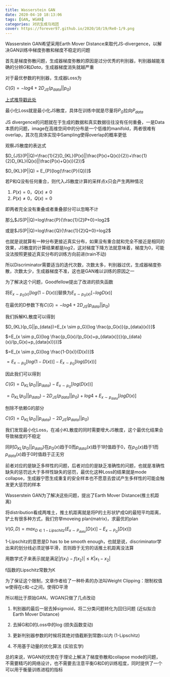 ```yaml
---
title: Wasserstein GAN
date: 2020-04-10 18:13:06
tags: [GAN, WGAN]
categories: 对抗生成马戏团
cover: https://forever97.github.io/2020/10/19/Re0-1/9.png
---
```

Wasserstein GAN希望采用Earth Mover Distance来取代JS-divergence，以解决GAN训练中梯度弥散和梯度不稳定的问题

首先是梯度弥散问题，生成器梯度弥散的原因是过分优秀的判别器，判别器越能准确的分辨$G$和$Data$，生成器梯度消失就越严重

对于最优参数的判别器，生成器Loss为

$C(G)=-log4+2D_{JS}(p_{data}||p_G)$

[上式推导戳此处](https://forever97.github.io/2020/03/13/GAN/)

最小化Loss就是最小化JS散度，具体在训练中就是尽量将$P_G$拉向$P_{data}$

JS divergence的问题就在于生成的数据和真实数据往往没有任何重叠，一是Data本质的问题，image在高维空间中的分布是一个低维的manifold，两者很难有overlap，其次在具体实现中Sampling使得overlap的概率更低

观察JS散度的表达式

$D_{JS}(P||Q)=\frac{1}{2}D_{KL}(P(x)||\frac{P(x)+Q(x)}{2})+\frac{1}{2}D_{KL}(Q(x)||\frac{P(x)+Q(x)}{2})$

$D_{KL}(P||Q) = E_{P}[log(\frac{P}{Q})]$

若P和Q没有任何重合，则代入JS散度计算的采样点x只会产生两种情况

1. $P(x)=0，Q(x) \neq 0$
2. $P(x) \neq 0，Q(x)=0$

即两者完全没有重叠或者重叠部分可以忽略不计

那么$JS(P||Q)=log\frac{P}{\frac{1}{2}P+0}=log2$

或是$JS(P||Q)=log\frac{Q}{\frac{1}{2}Q+0}=log2$

也就是说就算有一种分布更接近真实分布，如果没有重合就和完全不接近是相同的效果，JS散度的计算结果都是$log2$，这对梯度下降方法就意味着，梯度为0，可能没法按照更接近真实分布的训练方向前进(train不动)

所以Discriminator需要适当的迭代次数，次数太多，判别器过优，生成器梯度弥散，次数太少，生成器梯度不准，这也是GAN难以训练的原因之一

为了解决这个问题，Goodfellow提出了改进的损失函数

将$E_{x\sim p_{G}(x)}[log(1-D(x))]$替换为$E_{x\sim p_{G}(x)}[-logD(x)]$


在最优的D参数下有$C(G)=-log4+2D_{JS}(p_{data}||p_G)$

我们拆解KL散度可以得到

$D_{KL}(p_G||p_{data})=E_{x \sim p_G}[log \frac{p_G(x)}{p_{data}(x)}]$

$=E_{x \sim p_G}[log \frac{p_G(x)/(p_G(x)+p_{data(x)})}{p_{data}(x)/(p_G(x)+p_{data(x)})}]$

$=E_{x \sim p_G}[log \frac{1-D(x)}{D(x)}]$

$=E_{x \sim p_G}[log (1-D(x))]-E_{x \sim p_G}[log (D(x))]$

因此我们可以得到

$C(G)=D_{KL}(p_G||p_{data})-E_{x \sim p_G}[log (D(x))]$

$=D_{KL}(p_G||p_{data})-2D_{JS}(p_{data}||p_G)+log4+E_{x \sim p_{data}}[logD(x)]$

刨除不依赖G的部分

$C(G)=D_{KL}(p_G||p_{data})-2D_{JS}(p_{data}||p_G)$

我们发现最小化Loss，在减小KL散度的同时需要增大JS散度，这个最优化结果会导致梯度的不稳定

同时$D_{KL}(p_G||p_{data})$在$p_G(x)$趋于0而$p_{data}(x)$趋于1时值趋于0，在$p_G(x)$趋于1而$p_{data}(x)$趋于0时值趋于正无穷

前者对应的是缺乏多样性的问题，后者对应的是缺乏准确性的问题，也就是准确性缺失的惩罚远大于多样性缺失的惩罚，最优化这种Loss的结果就是mode collapse，生成器宁愿生成重复的安全样本也不愿意去尝试产生多样性的可能会触发更大惩罚的样本

Wasserstein GAN为了解决这些问题，提出了Earth Mover Distance(推土机距离)

将distribution看成两堆土，推土机距离就是将P的土形状铲成Q的最短平均距离，铲土有很多种方式，我们穷举moveing plan(matrix)，求最优的plan


$V(G,D)=max_{D \in 1-Lipschitz}(E_{x \sim P_{data}}[D(x)]-E_{x \sim P_G}[D(x)])$

1-Lipschitz的意思是D has to be smooth enough，也就是说，discriminator学出来的划分线必须足够平滑，否则趋于无穷的话推土机距离没法算

用数学式子来表示就是满足$|f(x_1)-f(x_2)| \le K|x_1-x_2|$

f函数的Lipschitz常数为K

为了保证这个限制，文章作者给了一种朴素的办法叫Weight Clipping：限制权值w使得在c和-c之间，使得D平滑

所以相比于原始GAN，WGAN只做了几点改动

1. 判别器的最后一层去掉sigmoid，将二分类问题转化为回归问题 (近似拟合Earth Mover Distance)

2. 去掉G和D的Loss中的log (损失函数变动)

3. 更新判别器参数的时候将其绝对值截断到常数c以内 (1-Lipschitz)

4. 不用基于动量的优化算法 (实验玄学)

总的来说，WGAN的优势在于理论上解决了梯度弥散和collapse mode的问题，不需要精巧的网络设计，也不需要去注意平衡G和D的训练程度，同时提供了一个可以用于衡量训练进程的指标




